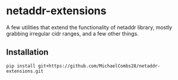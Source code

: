 netaddr-extensions
==================

A few utilities that extend the functionality of netaddr library,
mostly grabbing irregular cidr ranges, and a few other things.

## Installation
```pip install git+https://github.com/MichaelCombs28/netaddr-extensions.git```
